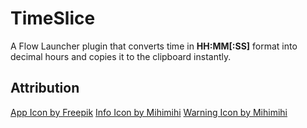 # TimeSlice

A Flow Launcher plugin that converts time in **HH:MM[:SS]** format into decimal hours and copies it to the clipboard instantly.

## Attribution
<a href="https://www.freepik.com/icon/calculator_487980#fromView=image_search&page=1&position=0&uuid=3991a859-c0c3-4604-b0a1-716e07f98ea7">App Icon by Freepik</a>
<a href="https://www.freepik.com/icon/info_11560406#fromView=family&page=1&position=0&uuid=58c98307-00ab-4ce1-b0c6-8aeb61534d34">Info Icon by Mihimihi</a>
<a href="https://www.freepik.com/icon/warning_11560527#fromView=family&page=1&position=9&uuid=f6213412-2ab0-4b4c-92d5-1c1d70e33f67">Warning Icon by Mihimihi</a>
